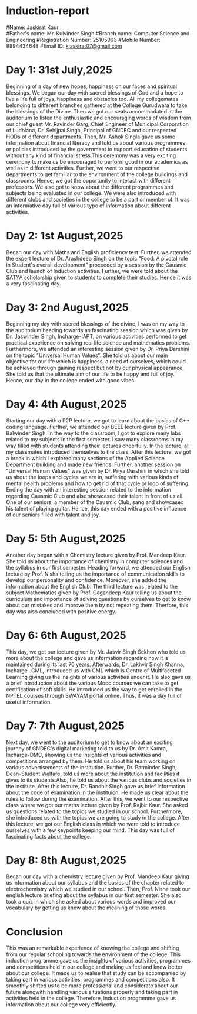 # Induction-report
#Name: Jaskirat Kaur
<br>#Father's name: Mr. Kulvinder Singh
#Branch name: Computer Science and Engineering
#Registration Number: 25105993
#Mobile Number: 8894434648
#Email ID: kjaskirat07@gmail.com
# Day 1: 31st July,2025
Beginning of a day of new hopes, happiness on our faces and spiritual blessings. We began our day with sacred blessings of God and a hope to live a life full of joys, happiness and obstacles too. All my collegemates belonging to different branches gathered at the College Gurudwara to take the blessings of the Divine. Then we got our seats accommodated at the auditorium to listen the enthusiastic and encouraging words of wisdom from our chief guest Mr. Ravinder Garg, Chief Engineer of Municipal Corporation of Ludhiana, Dr. Sehijpal Singh, Principal of GNDEC and our respected HODs of different departments. Then, Mr. Ashok Singla gave us some information about financial literacy and told us about various programmes or policies introduced by the government to support education of students without any kind of financial stress.This ceremony was a very exciting ceremony to make us be encouraged to perform good in our academics as well as in different activities. Further, we went to our respective departments to get familiar to the environment of the college buildings and classrooms. Hence, we got the opportunity to interact with different professors. We also got to know about the different programmes and subjects being evaluated in our college. We were also introduced with different clubs and societies in the college to be a part or member of. It was an informative day full of various type of information about different activities.
# Day 2: 1st August,2025
Began our day with Maths and English proficiency test. Further, we attended the expert lecture of Dr. Arashdeep Singh on the topic "Food: A pivotal role in Student's overall development" proceeded by a session by the Causmic Club and launch of Induction activities. Further, we were told about the SATYA scholarship given to students to complete their studies. Hence it was a very fascinating day.
# Day 3: 2nd August,2025
Beginning my day with sacred blessings of the divine, I was on my way to the auditorium heading towards an fascinating session which was given by Dr. Jaswinder Singh, Incharge-IAPT, on various activities performed to get practical experience on solving real life science and mathematics problems. Furthermore, we attended an interesting session given by Dr. Priya Darshini on the topic "Universal Human Values". She told us about our main objective for our life which is happiness, a need of ourselves, which could be achieved through gaining respect but not by our physical appearance. She told us that the ultimate aim of our life to be happy and full of joy. Hence, our day in the college ended with good vibes.
# Day 4: 4th August,2025
Starting our day with a P2P lecture, we got to learn about the basics of C++ coding language. Further, we attended our BEEE lecture given by Prof. Balwinder Singh. In the way to the classroom, I got to explore many labs related to my subjects in the first semester. I saw many classrooms in my way filled with students attending their lectures cheerfully. In the lecture, all my classmates introduced themselves to the class. After this lecture, we got a break in which I explored many sections of the Applied Science Department building and made new friends. Further, another session on "Universal Human Values" was given by Dr. Priya Darshini in which she told us about the loops and cycles we are in, suffering with various kinds of mental health problems and how to get rid of that cycle or loop of suffering. Ending the day with an interesting session related to the information regarding Causmic Club and also showcased their talent in front of us all. One of our seniors, a member of the Causmic Club, sang and showcased his talent of playing guitar. Hence, this day ended with a positive influence of our seniors filled with talent and joy.
# Day 5: 5th August,2025
Another day began with a Chemistry lecture given by Prof. Mandeep Kaur. She told us about the importance of chemistry in computer sciences and the syllabus in our first semester. Heading forward, we attended our English lecture by Prof. Nisha telling us the importance of communication skills to develop our personality and confidence. Moreover, she added the information about the English Club. The third lecture was related to the subject Mathematics given by Prof. Gagandeep Kaur telling us about the curriculum and importance of solving questions by ourselves to get to know about our mistakes and improve them by not repeating them. Therfore, this day was also concluded with positive energy.
# Day 6: 6th August,2025
This day, we got our lecture given by Mr. Jasvir Singh Sekhon who told us more about the college and gave us information regarding how it is maintained during its last 70 years. Afterwards, Dr. Lakhvir Singh Khanna, Incharge- CML, introduced us with CML which is Centre of Multifaceted Learning giving us the insights of various activities under it. He also gave us a brief introduction about the various Mooc courses we can take to get certification of soft skills. He introduced us the way to get enrolled in the NPTEL courses through SWAYAM portal online. Thus, it was a day full of useful information.
# Day 7: 7th August,2025
Next day, we went to the auditorium to get to know about an exciting journey of GNDEC's digital marketing told to us by Dr. Amit Kamra, Incharge-DMC, showing us the insights of various activities and competitions arranged by them. He told us about his team working on various advertisements of the institution. Further, Dr. Parminder Singh, Dean-Student Welfare, told us more about the institution and facilities it gives to its students.Also, he told us about the various clubs and societies in the institute. After this lecture, Dr. Randhir Singh gave us brief information about the code of examination in the instituion. He made us clear about the rules to follow during the examination. After this, we went to our respective class where we got our maths lecture given by Prof. Rajbir Kaur. She asked us questions related to the topics we studied in our school. Furthermore, she introduced us with the topics we are going to study in the college. After this lecture, we got our English class in which we were told to introduce ourselves with a few keypoints keeping our mind. This day was full of fascinating facts about the college.
# Day 8: 8th August,2025
Began our day with a chemistry lecture given by Prof. Mandeep Kaur giving us information about our syllabus and the basics of the chapter related to electrochemistry which we studied in our school. Then, Prof. Nisha took our english lecture briefing about the syllabus in our first semester. She also took a quiz in which she asked about various words and improved our vocabulary by getting us know about the meaning of those words.
# Conclusion
This was an remarkable experience of knowing the college and shifting from our regular schooling towards the environment of the college. This induction programme gave us the insights of various activities, programmes and competitions held in our college and making us feel and know better about our college. It made us to realise that study can be accompanied by taking part in various activities, programmes and competitions also. It smoothly shifted us to be more professional and considerate about our future alongwith handling various situations properly and taking part in activities held in the college. Therefore, induction programme gave us information about our college very efficiently.
